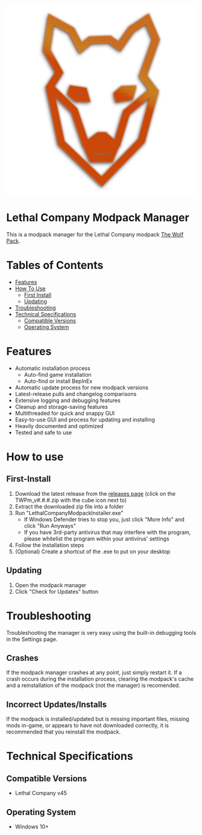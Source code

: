 ![wolf icon](https://github.com/m-riley04/LethalCompanyModpackInstaller/blob/master/wolf.png)
# Lethal Company Modpack Manager
This is a modpack manager for the Lethal Company modpack [The Wolf Pack](https://github.com/m-riley04/veXs-Lethal-Company-Pack).

# Tables of Contents
- [Features](#Features)
- [How To Use](#How-to-use)
    - [First Install](#First-Install)
    - [Updating](#Updating)
- [Troubleshooting](#Troubleshooting)
- [Technical Specifications](#Technical-Specifications)
    - [Compatible Versions](#Compatible-Versions)
    - [Operating System](#Operating-System)

# Features
- Automatic installation process
    - Auto-find game installation
    - Auto-find or install BepInEx
- Automatic update process for new modpack versions
- Latest-release pulls and changelog comparisons
- Extensive logging and debugging features
- Cleanup and storage-saving features
- Multithreaded for quick and snappy GUI
- Easy-to-use GUI and process for updating and installing
- Heavily documented and optimized
- Tested and safe to use

# How to use
## First-Install
1. Download the latest release from the [releases page](https://github.com/m-riley04/LethalCompanyModpackInstaller/releases) (click on the TWPm_v#.#.#.zip with the cube icon next to)
2. Extract the downloaded zip file into a folder
3. Run "LethalCompanyModpackInstaller.exe"
    - If Windows Defender tries to stop you, just click "More Info" and click "Run Anyways"
    - If you have 3rd-party antivirus that may interfere with the program, please whitelist the program within your antivirus' settings
5. Follow the installation steps
6. (Optional) Create a shortcut of the .exe to put on your desktop

## Updating
1. Open the modpack manager
2. Click "Check for Updates" button

# Troubleshooting
Troubleshooting the manager is very easy using the built-in debugging tools in the Settings page. 
## Crashes
If the modpack manager crashes at any point, just simply restart it. If a crash occurs during the installation process, clearing the modpack's cache and a reinstallation of the modpack (not the manager) is recomended.
## Incorrect Updates/Installs
If the modpack is installed/updated but is missing important files, missing mods in-game, or appears to have not downloaded correctly, it is recommended that you reinstall the modpack.

# Technical Specifications
## Compatible Versions
- Lethal Company v45
## Operating System
- Windows 10+

